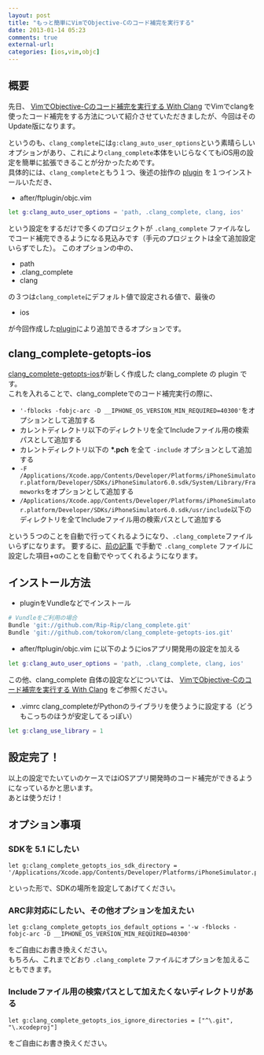 ```yaml
---
layout: post
title: "もっと簡単にVimでObjective-Cのコード補完を実行する"
date: 2013-01-14 05:23
comments: true
external-url: 
categories: [ios,vim,objc]
---
```


## 概要

先日、 [VimでObjective-Cのコード補完を実行する With Clang](/2013/01/02/clang-complete-for-vim/) でVimでclangを使ったコード補完をする方法について紹介させていただきましたが、今回はそのUpdate版になります。

というのも、`clang_complete`には`g:clang_auto_user_options`という素晴らしいオプションがあり、これにより`clang_complete`本体をいじらなくてもiOS用の設定を簡単に拡張できることが分かったためです。  
具体的には、`clang_complete`ともう１つ、後述の拙作の [plugin](https://github.com/tokorom/clang_complete-getopts-ios) を１つインストールいただき、

* after/ftplugin/objc.vim

```sh
let g:clang_auto_user_options = 'path, .clang_complete, clang, ios'
```

という設定をするだけで多くのプロジェクトが `.clang_complete` ファイルなしでコード補完できるようになる見込みです（手元のプロジェクトは全て追加設定いらずでした）。
このオプションの中の、

<!-- more -->

* path
* .clang_complete
* clang

の３つは`clang_complete`にデフォルト値で設定される値で、最後の

* ios

が今回作成した[plugin](https://github.com/tokorom/clang_complete-getopts-ios)により追加できるオプションです。

## clang_complete-getopts-ios

[clang_complete-getopts-ios](https://github.com/tokorom/clang_complete-getopts-ios)が新しく作成した clang_complete の plugin です。  
これを入れることで、clang_completeでのコード補完実行の際に、

* `'-fblocks -fobjc-arc -D __IPHONE_OS_VERSION_MIN_REQUIRED=40300'`をオプションとして追加する
* カレントディレクトリ以下のディレクトリを全てIncludeファイル用の検索パスとして追加する
* カレントディレクトリ以下の **\*.pch** を全て `-include` オプションとして追加する
* `-F /Applications/Xcode.app/Contents/Developer/Platforms/iPhoneSimulator.platform/Developer/SDKs/iPhoneSimulator6.0.sdk/System/Library/Frameworks`をオプションとして追加する
* `/Applications/Xcode.app/Contents/Developer/Platforms/iPhoneSimulator.platform/Developer/SDKs/iPhoneSimulator6.0.sdk/usr/include`以下のディレクトリを全てIncludeファイル用の検索パスとして追加する

という５つのことを自動で行ってくれるようになり、`.clang_complete`ファイルいらずになります。
要するに、[前の記事](/2013/01/02/clang-complete-for-vim/) で手動で `.clang_complete` ファイルに設定した項目+αのことを自動でやってくれるようになります。

## インストール方法

* pluginをVundleなどでインストール

```sh
# Vundleをご利用の場合
Bundle 'git://github.com/Rip-Rip/clang_complete.git'
Bundle 'git://github.com/tokorom/clang_complete-getopts-ios.git'
```

* after/ftplugin/objc.vim に以下のようにiosアプリ開発用の設定を加える

```sh
let g:clang_auto_user_options = 'path, .clang_complete, clang, ios'
```

この他、clang_complete 自体の設定などについては、 [VimでObjective-Cのコード補完を実行する With Clang](/2013/01/02/clang-complete-for-vim/) をご参照ください。

* .vimrc clang_completeがPythonのライブラリを使うように設定する（どうもこっちのほうが安定してるっぽい）

```sh
let g:clang_use_library = 1
```

## 設定完了！

以上の設定でたいていのケースではiOSアプリ開発時のコード補完ができるようになっているかと思います。  
あとは使うだけ！

## オプション事項

### SDKを **5.1** にしたい

```objc
let g:clang_complete_getopts_ios_sdk_directory = '/Applications/Xcode.app/Contents/Developer/Platforms/iPhoneSimulator.platform/Developer/SDKs/iPhoneSimulator5.1.sdk'
```

といった形で、SDKの場所を設定してあげてください。

### ARC非対応にしたい、その他オプションを加えたい

```objc
let g:clang_complete_getopts_ios_default_options = '-w -fblocks -fobjc-arc -D __IPHONE_OS_VERSION_MIN_REQUIRED=40300'
```

をご自由にお書き換えください。  
もちろん、これまでどおり `.clang_complete` ファイルにオプションを加えることもできます。

### Includeファイル用の検索パスとして加えたくないディレクトリがある

```objc
let g:clang_complete_getopts_ios_ignore_directories = ["^\.git", "\.xcodeproj"]
```

をご自由にお書き換えください。

